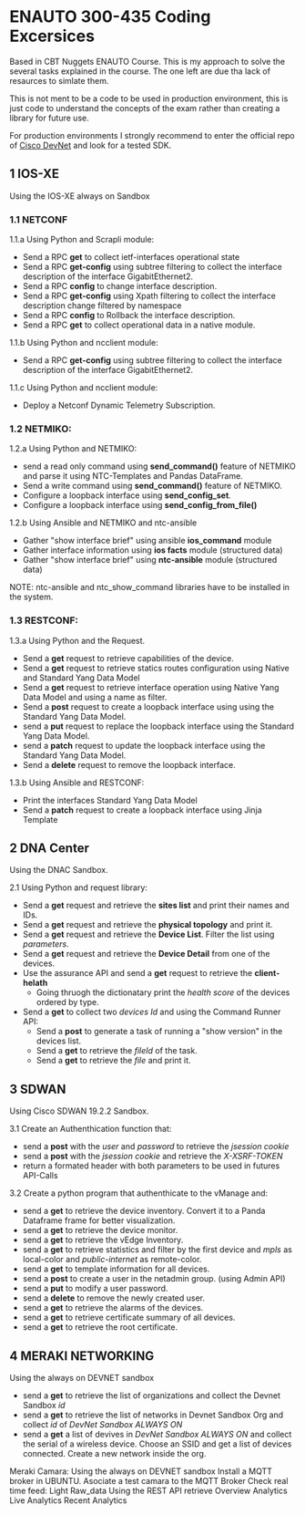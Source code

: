 # ENAUTO 300-435 Coding Excersices 
Based in CBT Nuggets ENAUTO Course. This is my approach to solve the several tasks explained in the course. The one left are due tha lack of resaurces to simlate them.

This is not ment to be a code to be used in production environment, this is just code to understand the concepts of the exam rather than creating a library for future use. 

For production environments I strongly recommend to enter the official repo of [Cisco DevNet](https://github.com/CiscoDevNet) and look for a tested SDK. 


## 1 IOS-XE
Using the IOS-XE always on Sandbox 
### 1.1 NETCONF
1.1.a Using Python and Scrapli module: 
 - Send a RPC **get** to collect ietf-interfaces operational state
 - Send a RPC **get-config** using subtree filtering to collect the interface description of the interface GigabitEthernet2.
 - Send a RPC **config**  to change interface description.
 - Send a RPC **get-config** using Xpath filtering to collect the interface description change filtered by namespace
 - Send a RPC **config**  to Rollback the interface description.
 - Send a RPC **get** to collect operational data in a native module.

1.1.b Using Python and ncclient module: 
 - Send a RPC **get-config** using subtree filtering to collect the interface description of the interface GigabitEthernet2.

1.1.c Using Python and ncclient module: 
 - Deploy a Netconf Dynamic Telemetry Subscription. 
  

### 1.2 NETMIKO: 
1.2.a Using Python and NETMIKO: 
- send a read only command using **send_command()** feature of NETMIKO and parse it using NTC-Templates and Pandas DataFrame. 
- Send a write command using **send_command()** feature of NETMIKO.
- Configure a loopback interface using **send_config_set**.
- Configure a loopback interface using **send_config_from_file()**

1.2.b Using Ansible and NETMIKO and ntc-ansible
- Gather "show interface brief" using ansible **ios_command** module
- Gather interface information using **ios facts** module (structured data)
- Gather "show interface brief" using **ntc-ansible** module (structured data)

NOTE: ntc-ansible and ntc_show_command libraries have to be installed in the system.

### 1.3 RESTCONF: 

1.3.a Using Python and the Request.
 - Send a **get** request to retrieve capabilities of the device. 
 - Send a **get** request to retrieve statics routes configuration using Native and Standard Yang Data Model 
 - Send a **get** request to retrieve interface operation using Native Yang Data Model and using a name as filter. 
 - Send a **post** request to create a loopback interface using using the Standard Yang Data Model.
 - send a **put** request to replace the loopback interface using the Standard Yang Data Model.
 - send a **patch** request to update the loopback interface using the Standard Yang Data Model.
 - Send a **delete** request to remove the loopback interface. 

1.3.b Using Ansible and RESTCONF: 
 - Print the interfaces Standard Yang Data Model 
 - Send a **patch** request to create a loopback interface using Jinja Template 

## 2 DNA Center 
Using the DNAC Sandbox. 

2.1 Using Python and request library:
 - Send a **get** request and retrieve the **sites list** and print their names and IDs. 
 - Send a **get** request and retrieve the **physical topology** and print it.
 - Send a **get** request and retrieve the **Device List**. Filter the list using *parameters*.
 - Send a **get** request and retrieve the **Device Detail** from one of the devices.
 - Use the assurance API and send a **get** request to retrieve the **client-helath**
   - Going thruogh the dictionatary print the *health score* of the devices ordered by type. 
 - Send a **get** to collect two *devices Id* and using the Command Runner API:
   - Send a **post** to generate a task of running a "show version" in the devices list.
   - Send a **get** to retrieve the *fileId* of the task.
   - Send a **get** to retrieve the *file* and print it.  

## 3 SDWAN 
Using Cisco SDWAN 19.2.2 Sandbox.

3.1 Create an Authenthication function that:
 - send a **post** with the *user* and *password* to retrieve the *jsession cookie* 
 - send a **post** with the *jsession cookie* and retrieve the *X-XSRF-TOKEN*
 - return a formated header with both parameters to be used in futures API-Calls

3.2 Create a python program that authenthicate to the vManage and:
 - send a **get** to retrieve the device inventory. Convert it to a Panda Dataframe frame for better visualization.
 - send a **get** to retrieve the device monitor.  
 - send a **get** to retrieve the vEdge Inventory.
 - send a **get** to retrieve statistics and filter by the first device and *mpls* as local-color and *public-internet* as remote-color.
 - send a **get** to template information for all devices.
 - send a **post** to create a user in the netadmin group. (using Admin API)
 - send a **put** to modify a user password.
 - send a **delete** to remove the newly created user.
 - send a **get** to retrieve the alarms of the devices.
 - send a **get** to retrieve certificate summary of all devices.
 - send a **get** to retrieve the root certificate.

## 4 MERAKI NETWORKING 
Using the always on DEVNET sandbox 
    
- send a **get** to retrieve the list of organizations and collect the Devnet Sandbox *id*
- send a **get** to retrieve the list of networks in Devnet Sandbox Org and collect *id* of *DevNet Sandbox ALWAYS ON*
- send a **get** a list of devives in *DevNet Sandbox ALWAYS ON* and collect the serial of a wireless device.
    Choose an SSID and get a list of devices connected. 
    Create a new network inside the org. 
 

Meraki Camara: 
Using the always on DEVNET sandbox 
    Install a MQTT broker in UBUNTU. 
    Asociate a test camara to the MQTT Broker 
    Check real time feed: 
        Light 
        Raw_data 
    Using the REST API retrieve 
        Overview Analytics 
        Live Analytics 
        Recent Analytics 